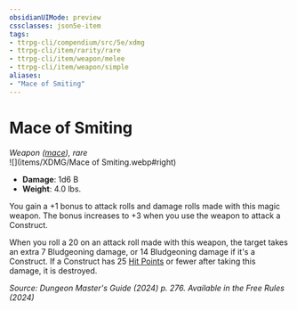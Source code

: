 ```yaml
---
obsidianUIMode: preview
cssclasses: json5e-item
tags:
- ttrpg-cli/compendium/src/5e/xdmg
- ttrpg-cli/item/rarity/rare
- ttrpg-cli/item/weapon/melee
- ttrpg-cli/item/weapon/simple
aliases: 
- "Mace of Smiting"
---
```

# Mace of Smiting
*Weapon ([mace](mace-xphb.md)), rare*  
![](items/XDMG/Mace of Smiting.webp#right)  

- **Damage**: 1d6 B
- **Weight**: 4.0 lbs.

You gain a +1 bonus to attack rolls and damage rolls made with this magic weapon. The bonus increases to +3 when you use the weapon to attack a Construct.

When you roll a 20 on an attack roll made with this weapon, the target takes an extra 7 Bludgeoning damage, or 14 Bludgeoning damage if it's a Construct. If a Construct has 25 [Hit Points](hit-points-xphb.md) or fewer after taking this damage, it is destroyed.

*Source: Dungeon Master's Guide (2024) p. 276. Available in the Free Rules (2024)*
